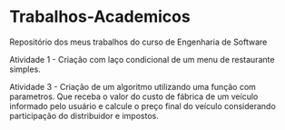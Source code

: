# Trabalhos-Academicos

Repositório dos meus trabalhos do curso de Engenharia de Software

Atividade 1 - Criação com laço condicional de um menu de restaurante simples.

Atividade 3 - Criação de um algoritmo utilizando uma função com parametros. Que receba o valor do custo de fábrica de um veículo informado pelo usuário e calcule o preço final do veículo considerando participação do distribuidor e impostos.
